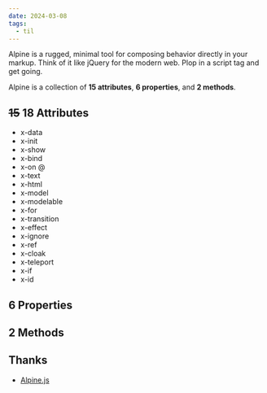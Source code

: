 ```yaml
---
date: 2024-03-08
tags:
  - til
---
```


Alpine is a rugged, minimal tool for composing behavior directly in your markup. Think of it like jQuery for the modern web. Plop in a script tag and get going.

Alpine is a collection of **15 attributes**, **6 properties**, and **2 methods**.

## ~~15~~ 18 Attributes

- x-data
- x-init
- x-show
- x-bind
- x-on  @
- x-text
- x-html
- x-model
- x-modelable
- x-for
- x-transition
- x-effect
- x-ignore
- x-ref
- x-cloak
- x-teleport
- x-if 
- x-id

## 6 Properties


## 2 Methods


## Thanks

- [Alpine.js](https://alpinejs.dev/)